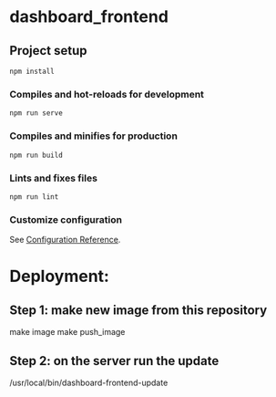 # dashboard_frontend

## Project setup
```
npm install
```

### Compiles and hot-reloads for development
```
npm run serve
```

### Compiles and minifies for production
```
npm run build
```

### Lints and fixes files
```
npm run lint
```

### Customize configuration
See [Configuration Reference](https://cli.vuejs.org/config/).


# Deployment:

## Step 1: make new image from this repository
make image
make push_image

## Step 2: on the server run the update
/usr/local/bin/dashboard-frontend-update

